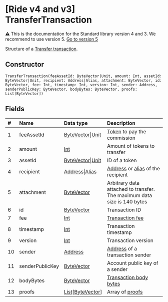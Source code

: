 # [Ride v4 and v3] TransferTransaction

:warning: This is the documentation for the Standard library version 4 and 3. We recommend to use version 5. [Go to version 5](/en/ride/structures/transaction-structures/transfer-transaction)

Structure of a [Transfer transaction](/en/blockchain/transaction-type/transfer-transaction).

## Constructor

``` ride
TransferTransaction(feeAssetId: ByteVector|Unit, amount: Int, assetId: ByteVector|Unit, recipient: Address|Alias, attachment: ByteVector, id: ByteVector, fee: Int, timestamp: Int, version: Int, sender: Address, senderPublicKey: ByteVector, bodyBytes: ByteVector, proofs: List[ByteVector])
```

## Fields

| # | Name | Data type | Description |
| :--- | :--- | :--- | :--- |
| 1 | feeAssetId | [ByteVector](/en/ride/v4/data-types/byte-vector)&#124;[Unit](/en/ride/v4/data-types/unit) | [Token](/en/blockchain/token/) to pay the commission |
| 2 | amount | [Int](/en/ride/v4/data-types/int) | Amount of tokens to transfer |
| 3 | assetId | [ByteVector](/en/ride/v4/data-types/byte-vector)&#124;[Unit](/en/ride/v4/data-types/unit) | ID of a token |
| 4 | recipient | [Address](/en/ride/v4/structures/common-structures/address)&#124;[Alias](/en/ride/v4/structures/common-structures/alias) | [Address](/en/blockchain/account/address) or [alias](/en/blockchain/account/alias) of the recipient |
| 5 | attachment | [ByteVector](/en/ride/v4/data-types/byte-vector) | Arbitrary data attached to transfer.<br>The maximum data size is 140 bytes |
| 6 | id | [ByteVector](/en/ride/v4/data-types/byte-vector) | Transaction ID |
| 7 | fee | [Int](/en/ride/v4/data-types/int) | [Transaction fee](/en/blockchain/transaction/transaction-fee) |
| 8 | timestamp | [Int](/en/ride/v4/data-types/int) | Transaction timestamp |
| 9 | version | [Int](/en/ride/v4/data-types/int) | Transaction version |
| 10 | sender | [Address](/en/ride/v4/structures/common-structures/address) | [Address](/en/blockchain/account/address) of a transaction sender |
| 11 | senderPublicKey | [ByteVector](/en/ride/v4/data-types/byte-vector) | Account public key of a sender |
| 12 | bodyBytes | [ByteVector](/en/ride/v4/data-types/byte-vector) | [Transaction body bytes](/en/blockchain/glossary#t) |
| 13 | proofs | [List](/en/ride/v4/data-types/list)[[ByteVector](/en/ride/v4/data-types/byte-vector)] | Array of [proofs](/en/blockchain/transaction/transaction-proof) |
